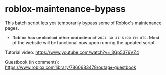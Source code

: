 # roblox-maintenance-bypass
This batch script lets you temporarily bypass some of Roblox's maintenance pages.

* Roblox has unblocked other endpoints of `2021-10-31 5:00 PM UTC`. Most of the website will be functional now upon running the updated script.

Tutorial video: https://www.youtube.com/watch?v=_3Gp5376VZ4

Guestbook (in comments): https://www.roblox.com/library/7860683478/outage-guestbook
